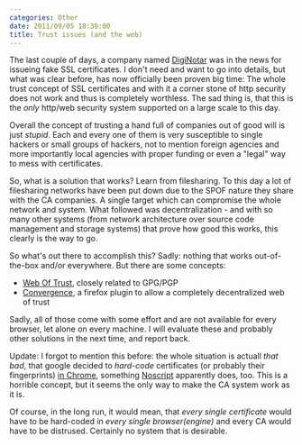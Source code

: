 ```yaml
---
categories: Other
date: 2011/09/05 18:30:00
title: Trust issues (and the web)
---
```


The last couple of days, a company named [DigiNotar](http://en.wikipedia.org/wiki/DigiNotar) was in the news for issueing fake SSL certificates. I don't need and want to go into details, but what was clear before, has now officially been proven big time: The whole trust concept of SSL certificates and with it a corner stone of http security does not work and thus is completely worthless.
The sad thing is, that this is the _only_ http/web security system supported on a large scale to this day.

Overall the concept of trusting a hand full of companies out of good will is just _stupid_.
Each and every one of them is very susceptible to single hackers or small groups of hackers, not to mention foreign agencies and more importantly local agencies with proper funding or even a "legal" way to mess with certificates.

So, what is a solution that works? Learn from filesharing.
To this day a lot of filesharing networks have been put down due to the SPOF nature they share with the CA companies.
A single target which can compromise the whole network and system.
What followed was decentralization - and with so many other systems (from network architecture over source code management and storage systems) that prove how good this works, this clearly is the way to go.

So what's out there to accomplish this? Sadly: nothing that works out-of-the-box and/or everywhere.
But there are some concepts:

 - [Web Of Trust](http://www.mywot.com/), closely related to GPG/PGP
 - [Convergence](http://convergence.io/), a firefox plugin to allow a completely decentralized web of trust

Sadly, all of those come with some effort and are not available for every browser, let alone on every machine.
I will evaluate these and probably other solutions in the next time, and report back.

Update: I forgot to mention this before: the whole situation is actuall _that bad_, that google decided to _hard-code_ certificates (or probably their fingerprints) [in Chrome](http://dev.chromium.org/sts), something [Noscript](http://noscript.net/) apparently does, too.
This is a horrible concept, but it seems the only way to make the CA system work as it is.

Of course, in the long run, it would mean, that _every single certificate_ would have to be hard-coded in _every single browser(engine)_ and every CA would have to be distrused. Certainly no system that is desirable.
